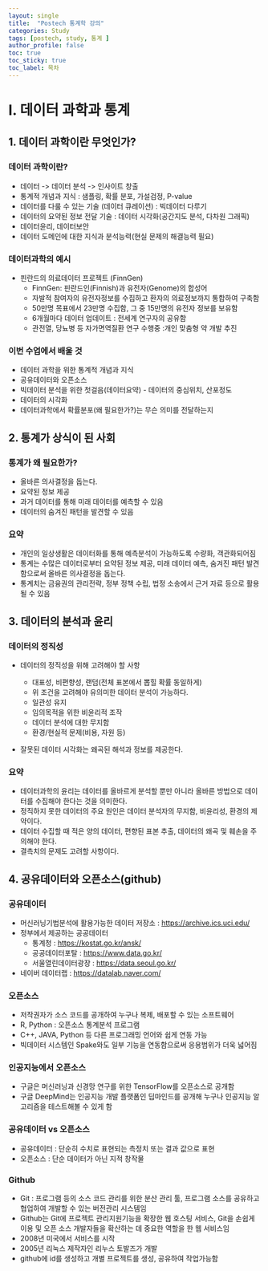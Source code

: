 ```yaml
---
layout: single
title:  "Postech 통계학 강의"
categories: Study
tags: [postech, study, 통계 ]
author_profile: false
toc: true
toc_sticky: true
toc_label: 목차
---
```


# I. 데이터 과학과 통계
## 1. 데이터 과학이란 무엇인가?

### 데이터 과학이란?

- 데이터 -> 데이터 분석 -> 인사이트 창출
- 통계적 개념과 지식 : 샘플링, 확률 분포, 가설검정, P-value
- 데이터를 다룰 수 있는 기술 (데이터 큐레이션) : 빅데이터 다루기
- 데이터의 요약된 정보 전달 기술 : 데이터 시각화(공간지도 분석, 다차원 그래픽)
- 데이터윤리, 데이터보안
- 데이터 도메인에 대한 지식과 분석능력(현실 문제의 해결능력 필요)


### 데이터과학의 예시

- 핀란드의 의료데이터 프로젝트 (FinnGen)
    - FinnGen: 핀란드인(Finnish)과 유전자(Genome)의 합성어
    - 자발적 참여자의 유전자정보를 수집하고 환자의 의료정보까지 통합하여 구축함
    - 50만명 목표에서 23만명 수집함, 그 중 15만명의 유전자 정보를 보유함
    - 6개월마다 데이터 업데이트 : 전세계 연구자의 공유함
    - 관전열, 당뇨병 등 자가면역질환 연구 수행중 :개인 맞춤형 약 개발 추진

### 이번 수업에서 배울 것

- 데이터 과학을 위한 통계적 개념과 지식
- 공유데이터와 오픈소스
- 빅데이터 분석을 위한 첫걸음(데이터요약) - 데이터의 중심위치, 산포정도
- 데이터의 시각화
- 데이터과학에서 확률분포(왜 필요한가?)는 무슨 의미를 전달하는지

## 2. 통계가 상식이 된 사회

### 통계가 왜 필요한가?

- 올바른 의사결정을 돕는다.
- 요약된 정보 제공
- 과거 데이터를 통해 미래 데이터를 예측할 수 있음
- 데이터의 숨겨진 패턴을 발견할 수 있음

### 요약

- 개인의 일상생활은 데이터화를 통해 예측분석이 가능하도록 수량화, 객관화되어짐
- 통계는 수많은 데이터로부터 요약된 정보 제공, 미래 데이터 예측, 숨겨진 패턴 발견 함으로써 올바른 의사결정을 돕는다.
- 통계치는 금융권의 관리전략, 정부 정책 수립, 법정 소송에서 근거 자료 등으로 활용될 수 있음

## 3. 데이터의 분석과 윤리

### 데이터의 정직성

- 데이터의 정직성을 위해 고려해야 할 사항
    - 대표성, 비편향성, 랜덤(전체 표본에서 뽑힐 확률 동일하게)
    - 위 조건을 고려해야 유의미한 데이터 분석이 가능하다.
    - 일관성 유지
    - 임의목적을 위한 비윤리적 조작
    - 데이터 분석에 대한 무지함
    - 환경/현실적 문제(비용, 자원 등)

- 잘못된 데이터 시각화는 왜곡된 해석과 정보를 제공한다.

### 요약

- 데이터과학의 윤리는 데이터를 올바르게 분석할 뿐만 아니라 올바른 방법으로 데이터를 수집해야 한다는 것을 의미한다.
- 정직하지 못한 데이터의 주요 원인은 데이터 분석자의 무지함, 비윤리성, 환경의 제약이다.
- 데이터 수집할 때 적은 양의 데이터, 편향된 표본 추출, 데이터의 왜곡 및 훼손을 주의해야 한다.
- 결측치의 문제도 고려할 사항이다.

## 4. 공유데이터와 오픈소스(github)

### 공유데이터
 - 머신러닝기법분석에 활용가능한 데이터 저장소 : <https://archive.ics.uci.edu/>
 - 정부에서 제공하는 공공데이터
    - 통계청 : <https://kostat.go.kr/ansk/>
    - 공공데이터포탈 : <https://www.data.go.kr/>
    - 서울열린데이터광장 : <https://data.seoul.go.kr/>
- 네이버 데이터랩 : <https://datalab.naver.com/>

### 오픈소스

- 저작권자가 소스 코드를 공개하여 누구나 복제, 배포할 수 있는 소프트웨어
- R, Python : 오픈소스 통계분석 프로그램
- C++, JAVA, Python 등 다른 프로그래밍 언어와 쉽게 연동 가능
- 빅데이터 시스템인 Spake와도 일부 기능을 연동함으로써 응용범위가 더욱 넓어짐

### 인공지능에서 오픈소스

- 구글은 머신러닝과 신경망 연구를 위한 TensorFlow를 오픈소스로 공개함
- 구글 DeepMind는 인공지능 개발 플랫폼인 딥마인드를 공개해 누구나 인공지능 알고리즘을 테스트해볼 수 있게 함

### 공유데이터 vs 오픈소스

- 공유데이터 : 단순히 수치로 표현되는 측정치 또는 결과 값으로 표현
- 오픈소스 : 단순 데이터가 아닌 지적 창작물

### Github

 - Git : 프로그램 등의 소스 코드 관리를 위한 분산 관리 툴, 프로그램 소스를 공유하고 협업하여 개발할 수 있는 버전관리 시스템임
 - Github는 Git에 프로젝트 관리지원기능을 확장한 웹 호스팅 서비스, Git을 손쉽게 이용 및 오픈 소스 개발자들을 확산하는 데 중요한 역할을 한 웹 서비스임
- 2008년 미국에서 서비스를 시작
- 2005년 리눅스 제작자인 리누스 토발즈가 개발
- github에 id를 생성하고 개별 프로젝트를 생성, 공유하여 작업가능함